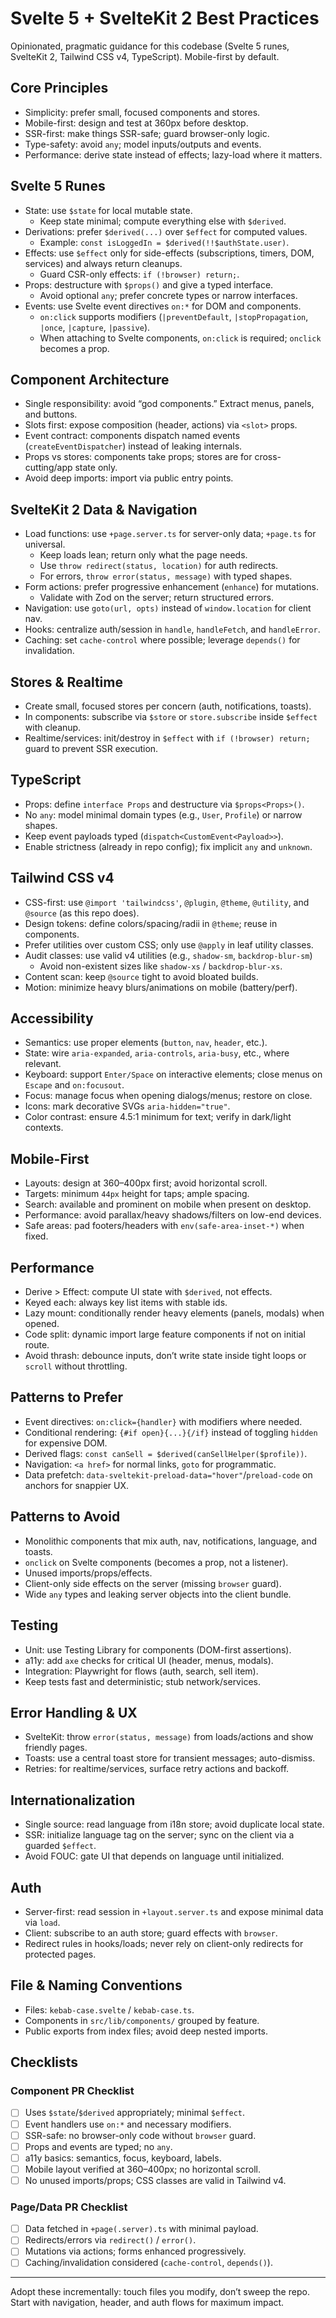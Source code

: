 # Svelte 5 + SvelteKit 2 Best Practices

Opinionated, pragmatic guidance for this codebase (Svelte 5 runes, SvelteKit 2, Tailwind CSS v4, TypeScript). Mobile-first by default.

## Core Principles

- Simplicity: prefer small, focused components and stores.
- Mobile-first: design and test at 360px before desktop.
- SSR-first: make things SSR-safe; guard browser-only logic.
- Type-safety: avoid `any`; model inputs/outputs and events.
- Performance: derive state instead of effects; lazy-load where it matters.

## Svelte 5 Runes

- State: use `$state` for local mutable state.
  - Keep state minimal; compute everything else with `$derived`.
- Derivations: prefer `$derived(...)` over `$effect` for computed values.
  - Example: `const isLoggedIn = $derived(!!$authState.user)`.
- Effects: use `$effect` only for side-effects (subscriptions, timers, DOM, services) and always return cleanups.
  - Guard CSR-only effects: `if (!browser) return;`.
- Props: destructure with `$props()` and give a typed interface.
  - Avoid optional `any`; prefer concrete types or narrow interfaces.
- Events: use Svelte event directives `on:*` for DOM and components.
  - `on:click` supports modifiers (`|preventDefault`, `|stopPropagation`, `|once`, `|capture`, `|passive`).
  - When attaching to Svelte components, `on:click` is required; `onclick` becomes a prop.

## Component Architecture

- Single responsibility: avoid “god components.” Extract menus, panels, and buttons.
- Slots first: expose composition (header, actions) via `<slot>` props.
- Event contract: components dispatch named events (`createEventDispatcher`) instead of leaking internals.
- Props vs stores: components take props; stores are for cross-cutting/app state only.
- Avoid deep imports: import via public entry points.

## SvelteKit 2 Data & Navigation

- Load functions: use `+page.server.ts` for server-only data; `+page.ts` for universal.
  - Keep loads lean; return only what the page needs.
  - Use `throw redirect(status, location)` for auth redirects.
  - For errors, `throw error(status, message)` with typed shapes.
- Form actions: prefer progressive enhancement (`enhance`) for mutations.
  - Validate with Zod on the server; return structured errors.
- Navigation: use `goto(url, opts)` instead of `window.location` for client nav.
- Hooks: centralize auth/session in `handle`, `handleFetch`, and `handleError`.
- Caching: set `cache-control` where possible; leverage `depends()` for invalidation.

## Stores & Realtime

- Create small, focused stores per concern (auth, notifications, toasts).
- In components: subscribe via `$store` or `store.subscribe` inside `$effect` with cleanup.
- Realtime/services: init/destroy in `$effect` with `if (!browser) return;` guard to prevent SSR execution.

## TypeScript

- Props: define `interface Props` and destructure via `$props<Props>()`.
- No `any`: model minimal domain types (e.g., `User`, `Profile`) or narrow shapes.
- Keep event payloads typed (`dispatch<CustomEvent<Payload>>`).
- Enable strictness (already in repo config); fix implicit `any` and `unknown`.

## Tailwind CSS v4

- CSS-first: use `@import 'tailwindcss'`, `@plugin`, `@theme`, `@utility`, and `@source` (as this repo does).
- Design tokens: define colors/spacing/radii in `@theme`; reuse in components.
- Prefer utilities over custom CSS; only use `@apply` in leaf utility classes.
- Audit classes: use valid v4 utilities (e.g., `shadow-sm`, `backdrop-blur-sm`)
  - Avoid non-existent sizes like `shadow-xs` / `backdrop-blur-xs`.
- Content scan: keep `@source` tight to avoid bloated builds.
- Motion: minimize heavy blurs/animations on mobile (battery/perf).

## Accessibility

- Semantics: use proper elements (`button`, `nav`, `header`, etc.).
- State: wire `aria-expanded`, `aria-controls`, `aria-busy`, etc., where relevant.
- Keyboard: support `Enter/Space` on interactive elements; close menus on `Escape` and `on:focusout`.
- Focus: manage focus when opening dialogs/menus; restore on close.
- Icons: mark decorative SVGs `aria-hidden="true"`.
- Color contrast: ensure 4.5:1 minimum for text; verify in dark/light contexts.

## Mobile-First

- Layouts: design at 360–400px first; avoid horizontal scroll.
- Targets: minimum `44px` height for taps; ample spacing.
- Search: available and prominent on mobile when present on desktop.
- Performance: avoid parallax/heavy shadows/filters on low-end devices.
- Safe areas: pad footers/headers with `env(safe-area-inset-*)` when fixed.

## Performance

- Derive > Effect: compute UI state with `$derived`, not effects.
- Keyed each: always key list items with stable ids.
- Lazy mount: conditionally render heavy elements (panels, modals) when opened.
- Code split: dynamic import large feature components if not on initial route.
- Avoid thrash: debounce inputs, don’t write state inside tight loops or `scroll` without throttling.

## Patterns to Prefer

- Event directives: `on:click={handler}` with modifiers where needed.
- Conditional rendering: `{#if open}{...}{/if}` instead of toggling `hidden` for expensive DOM.
- Derived flags: `const canSell = $derived(canSellHelper($profile))`.
- Navigation: `<a href>` for normal links, `goto` for programmatic.
- Data prefetch: `data-sveltekit-preload-data="hover"`/`preload-code` on anchors for snappier UX.

## Patterns to Avoid

- Monolithic components that mix auth, nav, notifications, language, and toasts.
- `onclick` on Svelte components (becomes a prop, not a listener).
- Unused imports/props/effects.
- Client-only side effects on the server (missing `browser` guard).
- Wide `any` types and leaking server objects into the client bundle.

## Testing

- Unit: use Testing Library for components (DOM-first assertions).
- a11y: add `axe` checks for critical UI (header, menus, modals).
- Integration: Playwright for flows (auth, search, sell item).
- Keep tests fast and deterministic; stub network/services.

## Error Handling & UX

- SvelteKit: throw `error(status, message)` from loads/actions and show friendly pages.
- Toasts: use a central toast store for transient messages; auto-dismiss.
- Retries: for realtime/services, surface retry actions and backoff.

## Internationalization

- Single source: read language from i18n store; avoid duplicate local state.
- SSR: initialize language tag on the server; sync on the client via a guarded `$effect`.
- Avoid FOUC: gate UI that depends on language until initialized.

## Auth

- Server-first: read session in `+layout.server.ts` and expose minimal data via `load`.
- Client: subscribe to an auth store; guard effects with `browser`.
- Redirect rules in hooks/loads; never rely on client-only redirects for protected pages.

## File & Naming Conventions

- Files: `kebab-case.svelte` / `kebab-case.ts`.
- Components in `src/lib/components/` grouped by feature.
- Public exports from index files; avoid deep nested imports.

## Checklists

### Component PR Checklist

- [ ] Uses `$state`/`$derived` appropriately; minimal `$effect`.
- [ ] Event handlers use `on:*` and necessary modifiers.
- [ ] SSR-safe: no browser-only code without `browser` guard.
- [ ] Props and events are typed; no `any`.
- [ ] a11y basics: semantics, focus, keyboard, labels.
- [ ] Mobile layout verified at 360–400px; no horizontal scroll.
- [ ] No unused imports/props; CSS classes are valid in Tailwind v4.

### Page/Data PR Checklist

- [ ] Data fetched in `+page(.server).ts` with minimal payload.
- [ ] Redirects/errors via `redirect()` / `error()`.
- [ ] Mutations via actions; forms enhanced progressively.
- [ ] Caching/invalidation considered (`cache-control`, `depends()`).

---

Adopt these incrementally: touch files you modify, don’t sweep the repo. Start with navigation, header, and auth flows for maximum impact.

